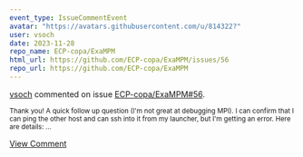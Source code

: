```yaml
---
event_type: IssueCommentEvent
avatar: "https://avatars.githubusercontent.com/u/814322?"
user: vsoch
date: 2023-11-28
repo_name: ECP-copa/ExaMPM
html_url: https://github.com/ECP-copa/ExaMPM/issues/56
repo_url: https://github.com/ECP-copa/ExaMPM
---
```


<a href='https://github.com/vsoch' target='_blank'>vsoch</a> commented on issue <a href='https://github.com/ECP-copa/ExaMPM/issues/56' target='_blank'>ECP-copa/ExaMPM#56</a>.

<small>Thank you! A quick follow up question (I'm not great at debugging MPI).  I can confirm that I can ping the other host and can ssh into it from my launcher, but I'm getting an error. Here are details:...</small>

<a href='https://github.com/ECP-copa/ExaMPM/issues/56' target='_blank'>View Comment</a>